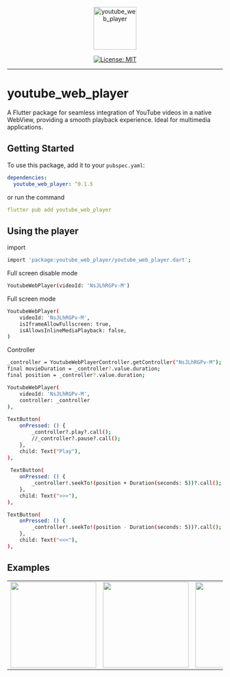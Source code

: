 <p align="center">
    <img src="https://i.ibb.co/rdQfwSg/icon-512.png" height="100" alt="youtube_web_player" />
</p>

<p align="center">
<a href="https://opensource.org/licenses/MIT"><img src="https://img.shields.io/badge/license-MIT-purple.svg" alt="License: MIT"></a>
</p>

---

# youtube_web_player

A Flutter package for seamless integration of YouTube videos in a native WebView, providing a smooth playback experience. Ideal for multimedia applications.

## Getting Started

To use this package, add it to your `pubspec.yaml`:

```yaml
dependencies:
  youtube_web_player: ^0.1.5
```

or run the command

```yaml
flutter pub add youtube_web_player
```

## Using the player

import

```bash
import 'package:youtube_web_player/youtube_web_player.dart';
```

Full screen disable mode

```bash
YoutubeWebPlayer(videoId: 'NsJLhRGPv-M')
```

Full screen mode

```bash
YoutubeWebPlayer(
    videoId: 'NsJLhRGPv-M',
    isIframeAllowFullscreen: true,
    isAllowsInlineMediaPlayback: false,
)
```

Controller

```bash
_controller = YoutubeWebPlayerController.getController("NsJLhRGPv-M");
final movieDuration = _controller?.value.duration;
final position = _controller?.value.duration;

YoutubeWebPlayer(
    videoId: 'NsJLhRGPv-M',
    controller: _controller
),
  
TextButton(
    onPressed: () {
        _controller?.play?.call();
        //_controller?.pause?.call();
    },
    child: Text("Play"),
),
 
 TextButton(
    onPressed: () {
        _controller!.seekTo!(position + Duration(seconds: 5))?.call();
    },
    child: Text(">>>"),
), 

TextButton(
    onPressed: () {
        _controller!.seekTo!(position - Duration(seconds: 5))?.call();
    },
    child: Text("<<<"),
),
```

## Examples

<div style="text-align: center">
    <table>
        <tr>
            <td style="text-align: center">
                <img src="https://i.ibb.co/HNgM4D1/image-19-12-24-11-58-1.png" width="200"/>
            </td>            
            <td style="text-align: center">
                <img src="https://i.ibb.co/rHBFtnJ/image-19-12-24-11-58-2.png" width="200"/>
            </td>
            <td style="text-align: center">
                <img src="https://i.ibb.co/R4Qt9PN/image-19-12-24-11-58.png" width="200" />
            </td>
        </tr>
    </table>
</div>